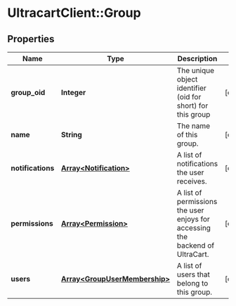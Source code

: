 # UltracartClient::Group

## Properties
Name | Type | Description | Notes
------------ | ------------- | ------------- | -------------
**group_oid** | **Integer** | The unique object identifier (oid for short) for this group | [optional] 
**name** | **String** | The name of this group. | [optional] 
**notifications** | [**Array&lt;Notification&gt;**](Notification.md) | A list of notifications the user receives. | [optional] 
**permissions** | [**Array&lt;Permission&gt;**](Permission.md) | A list of permissions the user enjoys for accessing the backend of UltraCart. | [optional] 
**users** | [**Array&lt;GroupUserMembership&gt;**](GroupUserMembership.md) | A list of users that belong to this group. | [optional] 


